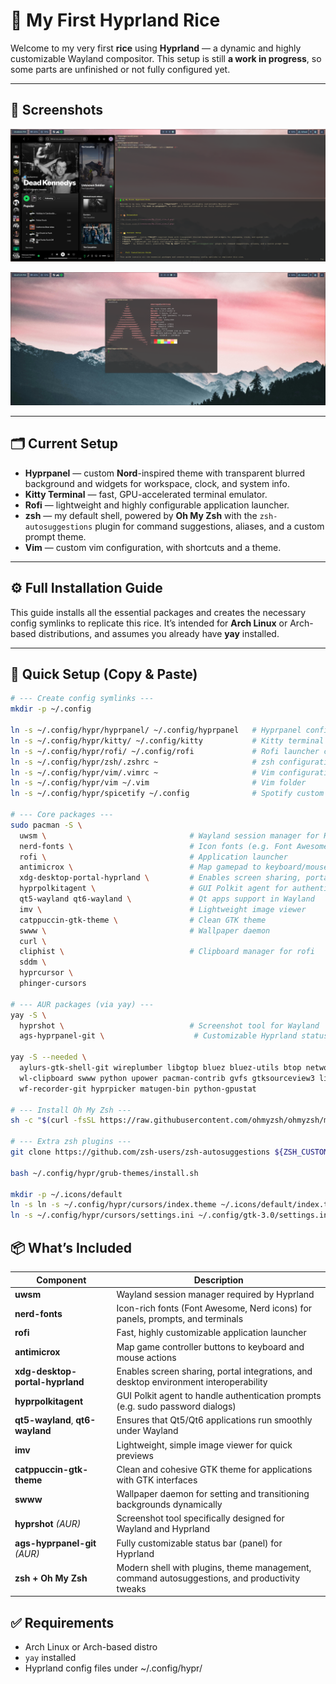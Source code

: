 # 🌿 My First Hyprland Rice

Welcome to my very first **rice** using **Hyprland** — a dynamic and highly customizable Wayland compositor.
This setup is still **a work in progress**, so some parts are unfinished or not fully configured yet.

---

## 🎨 Screenshots

![My first rice 2](resources/My_first_rice_4.png)

![My first rice 4](resources/My_first_rice_2.png)

---

## 🗂️ Current Setup

- **Hyprpanel** — custom **Nord**-inspired theme with transparent blurred background and widgets for workspace, clock, and system info.
- **Kitty Terminal** — fast, GPU-accelerated terminal emulator.
- **Rofi** — lightweight and highly configurable application launcher.
- **zsh** — my default shell, powered by **Oh My Zsh** with the `zsh-autosuggestions` plugin for command suggestions, aliases, and a custom prompt theme.
- **Vim** — custom vim configuration, with shortcuts and a theme.

---

## ⚙️ Full Installation Guide

This guide installs all the essential packages and creates the necessary config symlinks to replicate this rice.
It’s intended for **Arch Linux** or Arch-based distributions, and assumes you already have **yay** installed.

---

## 🚀 Quick Setup (Copy & Paste)

```bash
# --- Create config symlinks ---
mkdir -p ~/.config

ln -s ~/.config/hypr/hyprpanel/ ~/.config/hyprpanel   # Hyprpanel config
ln -s ~/.config/hypr/kitty/ ~/.config/kitty           # Kitty terminal config
ln -s ~/.config/hypr/rofi/ ~/.config/rofi             # Rofi launcher config
ln -s ~/.config/hypr/zsh/.zshrc ~                     # zsh configuration file
ln -s ~/.config/hypr/vim/.vimrc ~                     # Vim configuration file
ln -s ~/.config/hypr/vim ~/.vim                       # Vim folder
ln -s ~/.config/hypr/spicetify ~/.config              # Spotify custom themes

# --- Core packages ---
sudo pacman -S \
  uwsm \                                # Wayland session manager for Hyprland
  nerd-fonts \                          # Icon fonts (e.g. Font Awesome)
  rofi \                                # Application launcher
  antimicrox \                          # Map gamepad to keyboard/mouse
  xdg-desktop-portal-hyprland \         # Enables screen sharing, portals, etc.
  hyprpolkitagent \                     # GUI Polkit agent for authentication prompts
  qt5-wayland qt6-wayland \             # Qt apps support in Wayland
  imv \                                 # Lightweight image viewer
  catppuccin-gtk-theme \                # Clean GTK theme
  swww \                                # Wallpaper daemon
  curl \
  cliphist \                            # Clipboard manager for rofi
  sddm \
  hyprcursor \
  phinger-cursors

# --- AUR packages (via yay) ---
yay -S \
  hyprshot \                            # Screenshot tool for Wayland
  ags-hyprpanel-git \                    # Customizable Hyprland status bar

yay -S --needed \
  aylurs-gtk-shell-git wireplumber libgtop bluez bluez-utils btop networkmanager dart-sass \
  wl-clipboard swww python upower pacman-contrib gvfs gtksourceview3 libsoup3 \
  wf-recorder-git hyprpicker matugen-bin python-gpustat

# --- Install Oh My Zsh ---
sh -c "$(curl -fsSL https://raw.githubusercontent.com/ohmyzsh/ohmyzsh/master/tools/install.sh)"

# --- Extra zsh plugins ---
git clone https://github.com/zsh-users/zsh-autosuggestions ${ZSH_CUSTOM:-~/.oh-my-zsh/custom}/plugins/zsh-autosuggestions

bash ~/.config/hypr/grub-themes/install.sh

mkdir -p ~/.icons/default
ln -s ln -s ~/.config/hypr/cursors/index.theme ~/.icons/default/index.theme
ln -s ~/.config/hypr/cursors/settings.ini ~/.config/gtk-3.0/settings.ini
```

## 📦 What’s Included

| Component                      | Description                                                                                  |
|--------------------------------|----------------------------------------------------------------------------------------------|
| **uwsm**                       | Wayland session manager required by Hyprland                                                 |
| **nerd-fonts**                 | Icon-rich fonts (Font Awesome, Nerd icons) for panels, prompts, and terminals                |
| **rofi**                       | Fast, highly customizable application launcher                                               |
| **antimicrox**                 | Map game controller buttons to keyboard and mouse actions                                    |
| **xdg-desktop-portal-hyprland** | Enables screen sharing, portal integrations, and desktop environment interoperability       |
| **hyprpolkitagent**            | GUI Polkit agent to handle authentication prompts (e.g. sudo password dialogs)               |
| **qt5-wayland**, **qt6-wayland** | Ensures that Qt5/Qt6 applications run smoothly under Wayland                                |
| **imv**                        | Lightweight, simple image viewer for quick previews                                          |
| **catppuccin-gtk-theme**       | Clean and cohesive GTK theme for applications with GTK interfaces                            |
| **swww**                       | Wallpaper daemon for setting and transitioning backgrounds dynamically                       |
| **hyprshot** *(AUR)*           | Screenshot tool specifically designed for Wayland and Hyprland                               |
| **ags-hyprpanel-git** *(AUR)*  | Fully customizable status bar (panel) for Hyprland                                           |
| **zsh + Oh My Zsh**            | Modern shell with plugins, theme management, command autosuggestions, and productivity tweaks |

## ✅ Requirements
- Arch Linux or Arch-based distro
- `yay` installed
- Hyprland config files under ~/.config/hypr/
